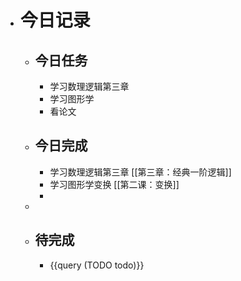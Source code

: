 - # 今日记录
	- ## 今日任务
		- 学习数理逻辑第三章
		- 学习图形学
		- 看论文
	- ##  今日完成
		- 学习数理逻辑第三章 [[第三章：经典一阶逻辑]]
		- 学习图形学变换 [[第二课：变换]]
		-
	-
	- ## 待完成
		- {{query (TODO todo)}}